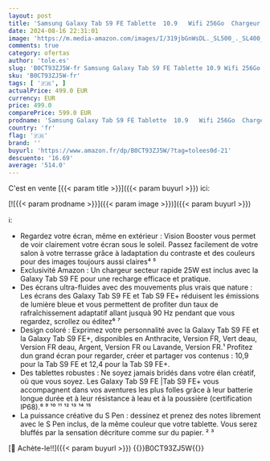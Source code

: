 ```yaml
---
layout: post
title: 'Samsung Galaxy Tab S9 FE Tablette  10.9   Wifi 256Go  Chargeur Secteur Rapide 25W Inclus [Exclusivité Amazon]  S Pen Inclus  Batterie Longue Durée  Certification IP 68  Argent  Version FR'
date: 2024-08-16 22:31:01
image: 'https://m.media-amazon.com/images/I/319jbGnWsDL._SL500_._SL400_.jpg'
comments: true
category: ofertas
author: 'tole.es'
slug: 'B0CT93ZJ5W-fr Samsung Galaxy Tab S9 FE Tablette 10.9 Wifi 256Go Chargeur...'
sku: 'B0CT93ZJ5W-fr'
tags: [ '🇫🇷', ]
actualPrice: 499.0 EUR
currency: EUR
price: 499.0
comparePrice: 599.0 EUR
prodname: 'Samsung Galaxy Tab S9 FE Tablette  10.9   Wifi 256Go  Chargeur Secteur Rapide 25W Inclus [Exclusivité Amazon]  S Pen Inclus  Batterie Longue Durée  Certification IP 68  Argent  Version FR'
country: 'fr'
flag: '🇫🇷'
brand: ''
buyurl: 'https://www.amazon.fr/dp/B0CT93ZJ5W/?tag=tolees0d-21'
descuento: '16.69'
average: '514.0'
---
```


C'est en vente [{{< param title >}}]({{< param buyurl >}}) ici:

[![{{< param prodname >}}]({{< param image >}})]({{< param buyurl >}})

ℹ️:

- Regardez votre écran, même en extérieur : Vision Booster vous permet de voir clairement votre écran sous le soleil. Passez facilement de votre salon à votre terrasse grâce à ladaptation du contraste et des couleurs pour des images toujours aussi claires⁴ ⁵
- Exclusivité Amazon : Un chargeur secteur rapide 25W est inclus avec la Galaxy Tab S9 FE pour une recharge efficace et pratique.
- Des écrans ultra-fluides avec des mouvements plus vrais que nature : Les écrans des Galaxy Tab S9 FE et Tab S9 FE+ réduisent les émissions de lumière bleue et vous permettent de profiter dun taux de rafraîchissement adaptatif allant jusquà 90 Hz pendant que vous regardez, scrollez ou éditez⁶ ⁷
- Design coloré : Exprimez votre personnalité avec la Galaxy Tab S9 FE et la Galaxy Tab S9 FE+, disponibles en Anthracite, Version FR, Vert deau, Version FR deau, Argent, Version FR ou Lavande, Version FR.¹ Profitez dun grand écran pour regarder, créer et partager vos contenus : 10,9 pour la Tab S9 FE et 12,4 pour la Tab S9 FE+.
- Des tablettes robustes : Ne soyez jamais bridés dans votre élan créatif, où que vous soyez. Les Galaxy Tab S9 FE |Tab S9 FE+ vous accompagnent dans vos aventures les plus folles grâce à leur batterie longue durée et à leur résistance à leau et à la poussière (certification IP68).⁸ ⁹ ¹⁰ ¹¹ ¹² ¹³ ¹⁴ ¹⁵
- La puissance créative du S Pen : dessinez et prenez des notes librement avec le S Pen inclus, de la même couleur que votre tablette. Vous serez bluffés par la sensation décriture comme sur du papier. ² ³

[🛒 Achète-le!!]({{< param buyurl >}})
{{<world>}}B0CT93ZJ5W{{</world>}}

